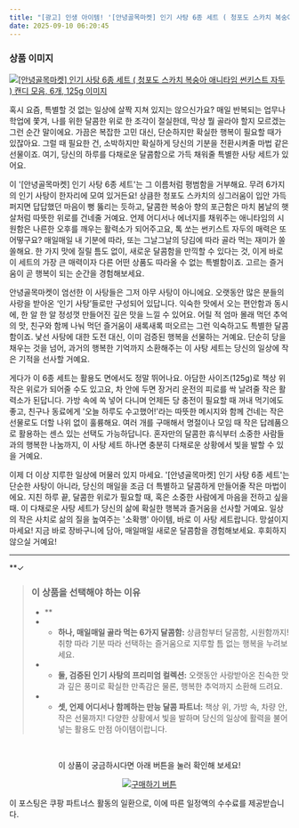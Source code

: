 ```yaml
---
title: "[광고] 인생 아이템! '[안녕골목마켓] 인기 사탕 6종 세트 ( 청포도 스카치 복숭아 애니타임 썬키스트 자두 ) 캔디 모음, 6개, 125g'을(를) 만나보세요."
date: 2025-09-10 06:20:45
---
```

### 상품 이미지
[![[안녕골목마켓] 인기 사탕 6종 세트 ( 청포도 스카치 복숭아 애니타임 썬키스트 자두 ) 캔디 모음, 6개, 125g 이미지](https://ads-partners.coupang.com/image1/csrwXwDXTSo0QfABcsLaLj5Gvf2u0KbiR7gquvEwm-jp8duSlPB69600uczJkqLb8daolRn03FdzL2QettIimhgG24k49zXAFWVRxcK6ZgC_nW9kZUUnoRZcFDnF87UZcBt00h-y_QN0ymJ2VDMzY1_XWcmwGaR2G5BhBX--P1nvc0SlzomGgsi6RNQ4kABOQZFC8Q-KCypkJqAEvwoxgzcB6qSh0LcwG2ZsNZ4VjQ9OywTb7mdHRdgW_x9xD-vw3rWq53qSfVY-GAsR8cVpzKDd4rAn5QWrIwdAv7AFzUQmL2ASuDNFrMH0RYK9XcQ4dAU=)](https://link.coupang.com/re/AFFSDP?lptag=AF8916626&pageKey=8825871382&itemId=25718296225&vendorItemId=92707096417&traceid=V0-153-cf3cd4adea0cc541&clickBeacon=3d375c50-8e0e-11f0-b97f-a4881637a619%7E3&requestid=20250910152025602088480285&token=31850C%7CMIXED)

혹시 요즘, 특별할 것 없는 일상에 살짝 지쳐 있지는 않으신가요? 매일 반복되는 업무나 학업에 쫓겨, 나를 위한 달콤한 위로 한 조각이 절실한데, 막상 뭘 골라야 할지 모르겠는 그런 순간 말이에요. 가끔은 복잡한 고민 대신, 단순하지만 확실한 행복이 필요할 때가 있잖아요. 그럴 때 필요한 건, 소박하지만 확실하게 당신의 기분을 전환시켜줄 마법 같은 선물이죠. 여기, 당신의 하루를 다채로운 달콤함으로 가득 채워줄 특별한 사탕 세트가 있어요.

이 '[안녕골목마켓] 인기 사탕 6종 세트'는 그 이름처럼 평범함을 거부해요. 무려 6가지의 인기 사탕이 한자리에 모여 있거든요! 상큼한 청포도 스카치의 싱그러움이 입안 가득 퍼지면 답답했던 마음이 뻥 뚫리는 듯하고, 달콤한 복숭아 향의 포근함은 마치 봄날의 햇살처럼 따뜻한 위로를 건네줄 거예요. 언제 어디서나 에너지를 채워주는 애니타임의 시원함은 나른한 오후를 깨우는 활력소가 되어주고요, 톡 쏘는 썬키스트 자두의 매력은 또 어떻구요? 매일매일 내 기분에 따라, 또는 그날그날의 당김에 따라 골라 먹는 재미가 쏠쏠해요. 한 가지 맛에 질릴 틈도 없이, 새로운 달콤함을 만끽할 수 있다는 것, 이게 바로 이 세트의 가장 큰 매력이자 다른 어떤 상품도 따라올 수 없는 특별함이죠. 고르는 즐거움이 곧 행복이 되는 순간을 경험해보세요.

안녕골목마켓이 엄선한 이 사탕들은 그저 아무 사탕이 아니에요. 오랫동안 많은 분들의 사랑을 받아온 ‘인기 사탕’들로만 구성되어 있답니다. 익숙한 맛에서 오는 편안함과 동시에, 한 알 한 알 정성껏 만들어진 깊은 맛을 느낄 수 있어요. 어릴 적 엄마 몰래 먹던 추억의 맛, 친구와 함께 나눠 먹던 즐거움이 새록새록 떠오르는 그런 익숙하고도 특별한 달콤함이죠. 낯선 사탕에 대한 도전 대신, 이미 검증된 행복을 선물하는 거예요. 단순히 당을 채우는 것을 넘어, 과거의 행복한 기억까지 소환해주는 이 사탕 세트는 당신의 일상에 작은 기적을 선사할 거예요.

게다가 이 6종 세트는 활용도 면에서도 정말 뛰어나요. 아담한 사이즈(125g)로 책상 위 작은 위로가 되어줄 수도 있고요, 차 안에 두면 장거리 운전의 피로를 싹 날려줄 작은 활력소가 된답니다. 가방 속에 쏙 넣어 다니며 언제든 당 충전이 필요할 때 꺼내 먹기에도 좋고, 친구나 동료에게 '오늘 하루도 수고했어!'라는 따뜻한 메시지와 함께 건네는 작은 선물로도 더할 나위 없이 훌륭해요. 여러 개를 구매해서 명절이나 모임 때 작은 답례품으로 활용하는 센스 있는 선택도 가능하답니다. 혼자만의 달콤한 휴식부터 소중한 사람들과의 행복한 나눔까지, 이 사탕 세트 하나면 충분히 다채로운 상황에서 빛을 발할 수 있을 거예요.

이제 더 이상 지루한 일상에 머물러 있지 마세요. '[안녕골목마켓] 인기 사탕 6종 세트'는 단순한 사탕이 아니라, 당신의 매일을 조금 더 특별하고 달콤하게 만들어줄 작은 마법이에요. 지친 하루 끝, 달콤한 위로가 필요할 때, 혹은 소중한 사람에게 마음을 전하고 싶을 때. 이 다채로운 사탕 세트가 당신의 삶에 확실한 행복과 즐거움을 선사할 거예요. 일상의 작은 사치로 삶의 질을 높여주는 '소확행' 아이템, 바로 이 사탕 세트랍니다. 망설이지 마세요! 지금 바로 장바구니에 담아, 매일매일 새로운 달콤함을 경험해보세요. 후회하지 않으실 거예요!

---

**✓


> ### 이 상품을 선택해야 하는 이유
> - **
> - *   **하나, 매일매일 골라 먹는 6가지 달콤함:** 상큼함부터 달콤함, 시원함까지! 취향 따라 기분 따라 선택하는 즐거움으로 지루할 틈 없는 행복을 누려보세요.
> - *   **둘, 검증된 인기 사탕의 프리미엄 컬렉션:** 오랫동안 사랑받아온 친숙한 맛과 깊은 풍미로 확실한 만족감은 물론, 행복한 추억까지 소환해 드려요.
> - *   **셋, 언제 어디서나 함께하는 만능 달콤 파트너:** 책상 위, 가방 속, 차량 안, 작은 선물까지! 다양한 상황에서 빛을 발하며 당신의 일상에 활력을 불어넣는 활용도 만점 아이템이랍니다.


<br>

<div align="center">
  <p>이 상품이 궁금하시다면 아래 버튼을 눌러 확인해 보세요!</p>
  <a href="https://link.coupang.com/re/AFFSDP?lptag=AF8916626&pageKey=8825871382&itemId=25718296225&vendorItemId=92707096417&traceid=V0-153-cf3cd4adea0cc541&clickBeacon=3d375c50-8e0e-11f0-b97f-a4881637a619%7E3&requestid=20250910152025602088480285&token=31850C%7CMIXED" target="_blank">
    <img src="https://img.shields.io/badge/지금 바로 구매하기-FF5722?style=for-the-badge&logo=coupa&logoColor=white" alt="구매하기 버튼">
  </a>
</div>

이 포스팅은 쿠팡 파트너스 활동의 일환으로, 이에 따른 일정액의 수수료를 제공받습니다.
